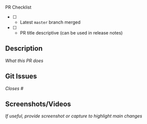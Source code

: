 PR Checklist

- [ ] - Latest `master` branch merged
- [ ] - PR title descriptive (can be used in release notes)

## Description

_What this PR does_

## Git Issues

_Closes #_

## Screenshots/Videos

_If useful, provide screenshot or capture to highlight main changes_